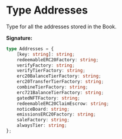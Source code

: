 
# Type Addresses

Type for all the addresses stored in the Book.

<b>Signature:</b>

```typescript
type Addresses = {
    [key: string]: string;
    redeemableERC20Factory: string;
    verifyFactory: string;
    verifyTierFactory: string;
    erc20BalanceTierFactory: string;
    erc20TransferTierFactory: string;
    combineTierFactory: string;
    erc721BalanceTierFactory: string;
    gatedNFTFactory: string;
    redeemableERC20ClaimEscrow: string;
    noticeBoard: string;
    emissionsERC20Factory: string;
    saleFactory: string;
    alwaysTier: string;
};
```
